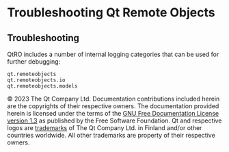 # Troubleshooting Qt Remote Objects





## Troubleshooting

QtRO includes a number of internal logging categories that can be used for further debugging:

```
qt.remoteobjects
qt.remoteobjects.io
qt.remoteobjects.models
```



© 2023 The Qt Company Ltd. Documentation contributions included herein are the copyrights of their respective owners. The documentation provided herein is licensed under the terms of the [GNU Free Documentation License version 1.3](http://www.gnu.org/licenses/fdl.html) as published by the Free Software Foundation. Qt and respective logos are [trademarks](https://doc.qt.io/qt/trademarks.html) of The Qt Company Ltd. in Finland and/or other countries worldwide. All other trademarks are property of their respective owners.